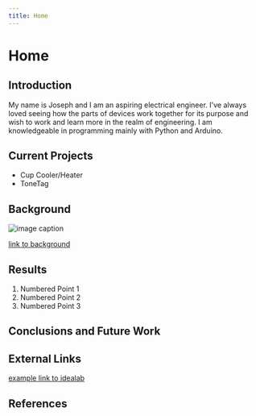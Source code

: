 ```yaml
---
title: Home
---
```


# Home

## Introduction
My name is Joseph and I am an aspiring  electrical engineer. I've always loved seeing how the parts of devices work together for its purpose and wish to work and learn more in the realm of engineering. I am knowledgeable in programming mainly with Python and Arduino.

## Current Projects

* Cup Cooler/Heater
* ToneTag

## Background

![image caption](https://idealab.asu.edu/assets/images/research/jumper1.png)

[link to background](/background)

## Results

1. Numbered Point 1
1. Numbered Point 2
1. Numbered Point 3

## Conclusions and Future Work

## External Links

[example link to idealab](https://idealab.asu.edu)


## References
